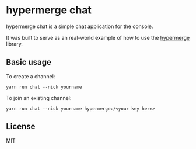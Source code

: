 # hypermerge chat

hypermerge chat is a simple chat application for the console.

It was built to serve as an real-world example of how to
use the [hypermerge](https://github.com/automerge/hypermerge) library.

## Basic usage

To create a channel:

`yarn run chat --nick yourname`

To join an existing channel:

`yarn run chat --nick yourname hypermerge:/<your key here>`

## License

MIT
